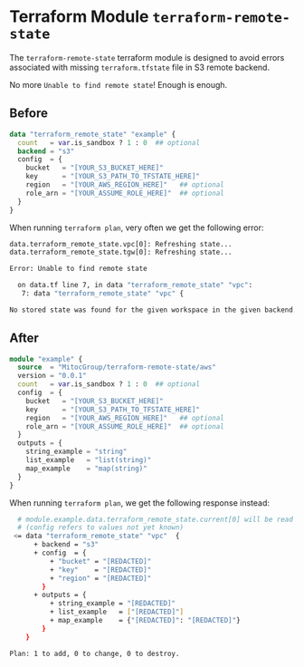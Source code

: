 # Terraform Module `terraform-remote-state`
The `terraform-remote-state` terraform module is designed to avoid errors
associated with missing `terraform.tfstate` file in S3 remote backend.

No more `Unable to find remote state`! Enough is enough.

## Before
```tf
data "terraform_remote_state" "example" {
  count   = var.is_sandbox ? 1 : 0  ## optional
  backend = "s3"
  config  = {
    bucket   = "[YOUR_S3_BUCKET_HERE]"
    key      = "[YOUR_S3_PATH_TO_TFSTATE_HERE]"
    region   = "[YOUR_AWS_REGION_HERE]"   ## optional
    role_arn = "[YOUR_ASSUME_ROLE_HERE]"  ## optional
  }
}
```

When running `terraform plan`, very often we get the following error:
```sh
data.terraform_remote_state.vpc[0]: Refreshing state...
data.terraform_remote_state.tgw[0]: Refreshing state...

Error: Unable to find remote state

  on data.tf line 7, in data "terraform_remote_state" "vpc":
   7: data "terraform_remote_state" "vpc" {

No stored state was found for the given workspace in the given backend.
```

## After
```tf
module "example" {
  source  = "MitocGroup/terraform-remote-state/aws"
  version = "0.0.1"
  count   = var.is_sandbox ? 1 : 0  ## optional
  config  = {
    bucket   = "[YOUR_S3_BUCKET_HERE]"
    key      = "[YOUR_S3_PATH_TO_TFSTATE_HERE]"
    region   = "[YOUR_AWS_REGION_HERE]"   ## optional
    role_arn = "[YOUR_ASSUME_ROLE_HERE]"  ## optional
  }
  outputs = {
    string_example = "string"
    list_example   = "list(string)"
    map_example    = "map(string)"
  }
}
```

When running `terraform plan`, we get the following response instead:
```sh
  # module.example.data.terraform_remote_state.current[0] will be read during apply
  # (config refers to values not yet known)
 <= data "terraform_remote_state" "vpc"  {
      + backend = "s3"
      + config  = {
          + "bucket" = "[REDACTED]"
          + "key"    = "[REDACTED]"
          + "region" = "[REDACTED]"
        }
      + outputs = {
          + string_example = "[REDACTED]"
          + list_example   = ["[REDACTED]"]
          + map_example    = {"[REDACTED]": "[REDACTED]"}
        }
    }

Plan: 1 to add, 0 to change, 0 to destroy.

```
